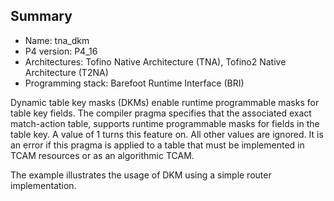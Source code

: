 ## Summary

* Name: tna_dkm
* P4 version: P4_16
* Architectures: Tofino Native Architecture (TNA), Tofino2 Native Architecture (T2NA)
* Programming stack: Barefoot Runtime Interface (BRI)

Dynamic table key masks (DKMs) enable runtime programmable masks for table key 
fields. The compiler pragma specifies that the associated exact match-action table, 
supports runtime programmable masks for fields in the table key. A value of 1 turns 
this feature on.  All other values are ignored.  It is an error if this pragma is 
applied to a table that must be implemented in TCAM resources or as an algorithmic TCAM.

The example illustrates the usage of DKM using a simple router implementation.